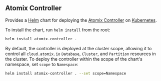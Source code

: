 <!--
SPDX-FileCopyrightText: 2020-present Open Networking Foundation <info@opennetworking.org>
SPDX-License-Identifier: Apache-2.0
-->

## Atomix Controller

Provides a [Helm] chart for deploying the [Atomix Controller] on [Kubernetes].

To install the chart, run `helm install` from the root:

```bash
helm install atomix-controller .
```

By default, the controller is deployed at the cluster scope, allowing it to control all `cloud.atomix.io` `Database`, 
`Cluster`, and `Partition` resources in the cluster. To deploy the controller within the scope of the chart's namespace,
set `scope` to `Namespace`:

```bash
helm install atomix-controller . --set scope=Namespace
```

[Helm]: https://helm.sh/
[Kubernetes]: https://kubernetes.io
[Atomix Controller]: https://github.com/atomix/kubernetes-controller
